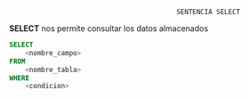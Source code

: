                                               SENTENCIA SELECT
                                              
**SELECT** nos permite consultar los datos almacenados

```SQL
SELECT
    <nombre_campo> 
FROM
    <nombre_tabla>
WHERE 
    <condicion>
```
